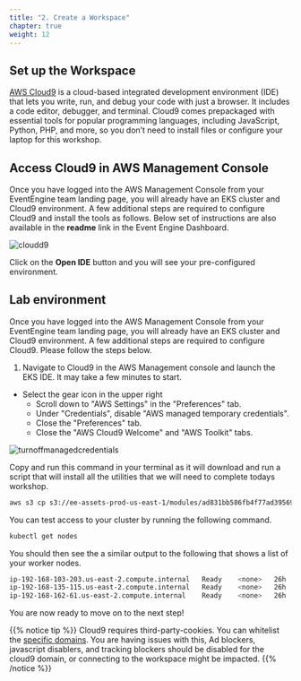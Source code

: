 ```yaml
---
title: "2. Create a Workspace"
chapter: true
weight: 12
---
```


## Set up the Workspace

[AWS Cloud9](https://aws.amazon.com/cloud9/) is a cloud-based integrated development environment (IDE) that lets you write, run, and debug your code with just a browser. It includes a code editor, debugger, and terminal. Cloud9 comes prepackaged with essential tools for popular programming languages, including JavaScript, Python, PHP, and more, so you don’t need to install files or configure your laptop for this workshop.

## Access Cloud9 in AWS Management Console 

Once you have logged into the AWS Management Console from your EventEngine team landing page, you will already have an EKS cluster and Cloud9 environment. A few additional steps are required to configure Cloud9 and install the tools as follows. Below set of instructions are also available in the **readme** link in the Event Engine Dashboard.


![cloudd9](/images/event-engine-cloud9-dashboard.png)

Click on the **Open IDE** button and you will see your pre-configured environment. 

## Lab environment
Once you have logged into the AWS Management Console from your EventEngine team landing page, you will already have an EKS cluster and Cloud9 environment. A few additional steps are required to configure Cloud9. Please follow the steps below.

1. Navigate to Cloud9 in the AWS Management console and launch the EKS IDE. It may take a few minutes to start.
* Select the gear icon in the upper right
    - Scroll down to "AWS Settings" in the "Preferences" tab.
    - Under "Credentials", disable "AWS managed temporary credentials".
    - Close the "Preferences" tab.
    - Close the "AWS Cloud9 Welcome" and "AWS Toolkit" tabs.

![turnoffmanagedcredentials](/images/cloud9-turn-off-managed-credentails.png)

Copy and run this command in your terminal as it will download and run a script that will install all the utilities that we will need to complete todays workshop. 

```bash
aws s3 cp s3://ee-assets-prod-us-east-1/modules/ad831bb586fb4f77ad39569fdf52fe6d/v1/eksinit.sh . && chmod +x eksinit.sh && ./eksinit.sh ; source ~/.bash_profile
```

You can test access to your cluster by running the following command. 
```bash
kubectl get nodes
```
You should then see the a similar output to the following that shows a list of your worker nodes. 

```bash
ip-192-168-103-203.us-east-2.compute.internal   Ready    <none>   26h   v1.20.11-eks-f17b81
ip-192-168-135-115.us-east-2.compute.internal   Ready    <none>   26h   v1.20.11-eks-f17b81
ip-192-168-162-61.us-east-2.compute.internal    Ready    <none>   26h   v1.20.11-eks-f17b81
```

You are now ready to move on to the next step!

{{% notice tip %}}
Cloud9 requires third-party-cookies. You can whitelist the [specific domains](https://docs.aws.amazon.com/cloud9/latest/user-guide/troubleshooting.html#troubleshooting-env-loading).  You are having issues with this, Ad blockers, javascript disablers, and tracking blockers should be disabled for the cloud9 domain, or connecting to the workspace might be impacted.
{{% /notice %}}
